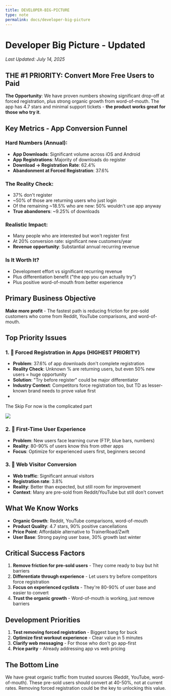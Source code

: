 ```yaml
---
title: DEVELOPER-BIG-PICTURE
type: note
permalink: docs/developer-big-picture
---
```


# Developer Big Picture - Updated

*Last Updated: July 14, 2025*

## THE #1 PRIORITY: Convert More Free Users to Paid

**The Opportunity**: We have proven numbers showing significant drop-off at forced registration, plus strong organic growth from word-of-mouth. The app has 4.7 stars and minimal support tickets - **the product works great for those who try it**.

## Key Metrics - App Conversion Funnel

### Hard Numbers (Annual):
- **App Downloads**: Significant volume across iOS and Android
- **App Registrations**: Majority of downloads do register
- **Download → Registration Rate**: 62.4%
- **Abandonment at Forced Registration**: 37.6%

### The Reality Check:
- 37% don't register
- ~50% of those are returning users who just login
- Of the remaining ~18.5% who are new: 50% wouldn't use app anyway
- **True abandoners**: ~9.25% of downloads

### Realistic Impact:
- Many people who are interested but won't register first
- At 20% conversion rate: significant new customers/year
- **Revenue opportunity**: Substantial annual recurring revenue

### Is It Worth It?
- Development effort vs significant recurring revenue
- Plus differentiation benefit ("the app you can actually try")
- Plus positive word-of-mouth from better experience

## Primary Business Objective
**Make more profit** - The fastest path is reducing friction for pre-sold customers who come from Reddit, YouTube comparisons, and word-of-mouth.

## Top Priority Issues

### 1. 🚨 Forced Registration in Apps (HIGHEST PRIORITY)
- **Problem**: 37.6% of app downloads don't complete registration
- **Reality Check**: Unknown % are returning users, but even 50% new users = huge opportunity
- **Solution**: "Try before register" could be major differentiator
- **Industry Context**: Competitors force registration too, but TD as lesser-known brand needs to prove value first
- 
The Skip For now is the complicated part

![](https://i.ibb.co/0VGFqvY6/first-app-page-jpg.jpg)

### 2. 🚨 First-Time User Experience
- **Problem**: New users face learning curve (FTP, blue bars, numbers)
- **Reality**: 80-90% of users know this from other apps
- **Focus**: Optimize for experienced users first, beginners second

### 3. 🚨 Web Visitor Conversion
- **Web traffic**: Significant annual visitors
- **Registration rate**: 3.8%
- **Reality**: Better than expected, but still room for improvement
- **Context**: Many are pre-sold from Reddit/YouTube but still don't convert

## What We Know Works
- **Organic Growth**: Reddit, YouTube comparisons, word-of-mouth
- **Product Quality**: 4.7 stars, 90% positive cancellations
- **Price Point**: Affordable alternative to TrainerRoad/Zwift
- **User Base**: Strong paying user base, 30% growth last winter

## Critical Success Factors
1. **Remove friction for pre-sold users** - They come ready to buy but hit barriers
2. **Differentiate through experience** - Let users try before competitors force registration
3. **Focus on experienced cyclists** - They're 80-90% of user base and easier to convert
4. **Trust the organic growth** - Word-of-mouth is working, just remove barriers

## Development Priorities
1. **Test removing forced registration** - Biggest bang for buck
2. **Optimize first workout experience** - Clear value in 5 minutes
3. **Clarify web messaging** - For those who don't go app-first
4. **Price parity** - Already addressing app vs web pricing

## The Bottom Line
We have great organic traffic from trusted sources (Reddit, YouTube, word-of-mouth). These pre-sold users should convert at 40-50%, not at current rates. Removing forced registration could be the key to unlocking this value.